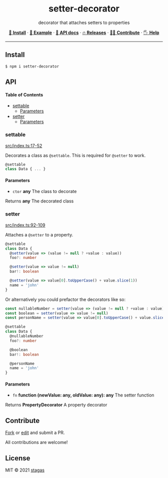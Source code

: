 <h1 align="center">setter-decorator</h1>

<p align="center">
decorator that attaches setters to properties
</p>

<p align="center">
   <a href="#install">        🔧 <strong>Install</strong></a>
 · <a href="#example">        🧩 <strong>Example</strong></a>
 · <a href="#api">            📜 <strong>API docs</strong></a>
 · <a href="https://github.com/stagas/setter-decorator/releases"> 🔥 <strong>Releases</strong></a>
 · <a href="#contribute">     💪🏼 <strong>Contribute</strong></a>
 · <a href="https://github.com/stagas/setter-decorator/issues">   🖐️ <strong>Help</strong></a>
</p>

***

## Install

```sh
$ npm i setter-decorator
```

## API

<!-- Generated by documentation.js. Update this documentation by updating the source code. -->

#### Table of Contents

*   [settable](#settable)
    *   [Parameters](#parameters)
*   [setter](#setter)
    *   [Parameters](#parameters-1)

### settable

[src/index.ts:17-52](https://github.com/stagas/setter-decorator/blob/bec6119780ba541811a2b943018055864fec875b/src/index.ts#L17-L52 "Source code on GitHub")

Decorates a class as `@settable`. This is required for `@setter` to work.

```ts
​@settable
class Data { ... }
```

#### Parameters

*   `ctor` **any** The class to decorate

Returns **any** The decorated class

### setter

[src/index.ts:92-109](https://github.com/stagas/setter-decorator/blob/bec6119780ba541811a2b943018055864fec875b/src/index.ts#L92-L109 "Source code on GitHub")

Attaches a `@setter` to a property.

```ts
​@settable
class Data {
  ​@setter(value => (value != null ? +value : value))
  foo?: number

  ​@setter(value => value != null)
  bar!: boolean

  ​@setter(value => value[0].toUpperCase() + value.slice(1))
  name = 'john'
}
```

Or alternatively you could prefactor the decorators like so:

```ts
const nullableNumber = setter(value => (value != null ? +value : value))
const boolean = setter(value => value != null)
const personName = setter(value => value[0].toUpperCase() + value.slice(1).toLowerCase())

​@settable
class Data {
  ​@nullableNumber
  foo?: number

  ​@boolean
  bar!: boolean

  ​@personName
  name = 'john'
}
```

#### Parameters

*   `fn` **function (newValue: any, oldValue: any): any** The setter function

Returns **PropertyDecorator** A property decorator

## Contribute

[Fork](https://github.com/stagas/setter-decorator/fork) or
[edit](https://github.dev/stagas/setter-decorator) and submit a PR.

All contributions are welcome!

## License

MIT © 2021
[stagas](https://github.com/stagas)
